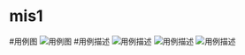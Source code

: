 # mis1
#用例图
![用例图](http://pan.baidu.com/s/1bo0irKF)
#用例描述
![用例描述](http://pan.baidu.com/s/1dFA3Plv)
![用例描述](http://pan.baidu.com/s/1jIrwN4a)
![用例描述](http://pan.baidu.com/s/1o7GaWRo)

